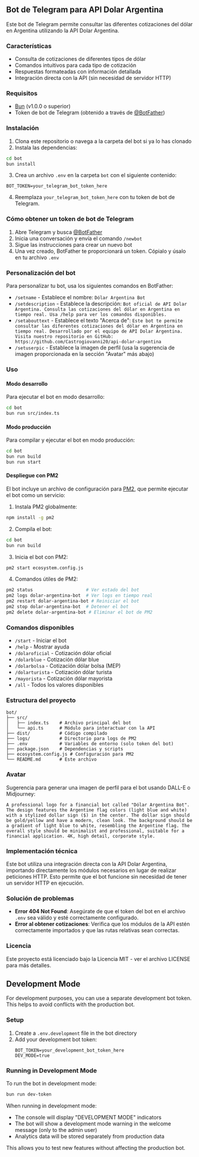 ## Bot de Telegram para API Dolar Argentina

Este bot de Telegram permite consultar las diferentes cotizaciones del dólar en Argentina utilizando la API Dolar Argentina.

### Características

- Consulta de cotizaciones de diferentes tipos de dólar
- Comandos intuitivos para cada tipo de cotización
- Respuestas formateadas con información detallada
- Integración directa con la API (sin necesidad de servidor HTTP)

### Requisitos

- [Bun](https://bun.sh/) (v1.0.0 o superior)
- Token de bot de Telegram (obtenido a través de [@BotFather](https://t.me/BotFather))

### Instalación

1. Clona este repositorio o navega a la carpeta del bot si ya lo has clonado
2. Instala las dependencias:

```bash
cd bot
bun install
```

3. Crea un archivo `.env` en la carpeta `bot` con el siguiente contenido:

```
BOT_TOKEN=your_telegram_bot_token_here
```

4. Reemplaza `your_telegram_bot_token_here` con tu token de bot de Telegram.

### Cómo obtener un token de bot de Telegram

1. Abre Telegram y busca [@BotFather](https://t.me/BotFather)
2. Inicia una conversación y envía el comando `/newbot`
3. Sigue las instrucciones para crear un nuevo bot
4. Una vez creado, BotFather te proporcionará un token. Cópialo y úsalo en tu archivo `.env`

### Personalización del bot

Para personalizar tu bot, usa los siguientes comandos en BotFather:

- `/setname` - Establece el nombre: `Dólar Argentina Bot`
- `/setdescription` - Establece la descripción: `Bot oficial de API Dolar Argentina. Consulta las cotizaciones del dólar en Argentina en tiempo real. Usa /help para ver los comandos disponibles.`
- `/setabouttext` - Establece el texto "Acerca de": `Este bot te permite consultar las diferentes cotizaciones del dólar en Argentina en tiempo real. Desarrollado por el equipo de API Dolar Argentina. Visita nuestro repositorio en GitHub: https://github.com/Castrogiovanni20/api-dolar-argentina`
- `/setuserpic` - Establece la imagen de perfil (usa la sugerencia de imagen proporcionada en la sección "Avatar" más abajo)

### Uso

#### Modo desarrollo

Para ejecutar el bot en modo desarrollo:

```bash
cd bot
bun run src/index.ts
```

#### Modo producción

Para compilar y ejecutar el bot en modo producción:

```bash
cd bot
bun run build
bun run start
```

#### Despliegue con PM2

El bot incluye un archivo de configuración para [PM2](https://pm2.keymetrics.io/), que permite ejecutar el bot como un servicio:

1. Instala PM2 globalmente:

```bash
npm install -g pm2
```

2. Compila el bot:

```bash
cd bot
bun run build
```

3. Inicia el bot con PM2:

```bash
pm2 start ecosystem.config.js
```

4. Comandos útiles de PM2:

```bash
pm2 status                    # Ver estado del bot
pm2 logs dolar-argentina-bot  # Ver logs en tiempo real
pm2 restart dolar-argentina-bot # Reiniciar el bot
pm2 stop dolar-argentina-bot  # Detener el bot
pm2 delete dolar-argentina-bot # Eliminar el bot de PM2
```

### Comandos disponibles

- `/start` - Iniciar el bot
- `/help` - Mostrar ayuda
- `/dolaroficial` - Cotización dólar oficial
- `/dolarblue` - Cotización dólar blue
- `/dolarbolsa` - Cotización dólar bolsa (MEP)
- `/dolarturista` - Cotización dólar turista
- `/mayorista` - Cotización dólar mayorista
- `/all` - Todos los valores disponibles

### Estructura del proyecto

```
bot/
├── src/
│   ├── index.ts    # Archivo principal del bot
│   └── api.ts      # Módulo para interactuar con la API
├── dist/           # Código compilado
├── logs/           # Directorio para logs de PM2
├── .env            # Variables de entorno (solo token del bot)
├── package.json    # Dependencias y scripts
├── ecosystem.config.js # Configuración para PM2
└── README.md       # Este archivo
```

### Avatar

Sugerencia para generar una imagen de perfil para el bot usando DALL-E o Midjourney:

```
A professional logo for a financial bot called "Dólar Argentina Bot". The design features the Argentine flag colors (light blue and white) with a stylized dollar sign ($) in the center. The dollar sign should be gold/yellow and have a modern, clean look. The background should be a gradient of light blue to white, resembling the Argentine flag. The overall style should be minimalist and professional, suitable for a financial application. 4K, high detail, corporate style.
```

### Implementación técnica

Este bot utiliza una integración directa con la API Dolar Argentina, importando directamente los módulos necesarios en lugar de realizar peticiones HTTP. Esto permite que el bot funcione sin necesidad de tener un servidor HTTP en ejecución.

### Solución de problemas

- **Error 404 Not Found**: Asegúrate de que el token del bot en el archivo `.env` sea válido y esté correctamente configurado.
- **Error al obtener cotizaciones**: Verifica que los módulos de la API estén correctamente importados y que las rutas relativas sean correctas.

### Licencia

Este proyecto está licenciado bajo la Licencia MIT - ver el archivo LICENSE para más detalles.

## Development Mode

For development purposes, you can use a separate development bot token. This helps to avoid conflicts with the production bot.

### Setup

1. Create a `.env.development` file in the bot directory
2. Add your development bot token:
   ```
   BOT_TOKEN=your_development_bot_token_here
   DEV_MODE=true
   ```

### Running in Development Mode

To run the bot in development mode:

```bash
bun run dev-token
```

When running in development mode:
- The console will display "DEVELOPMENT MODE" indicators
- The bot will show a development mode warning in the welcome message (only to the admin user)
- Analytics data will be stored separately from production data

This allows you to test new features without affecting the production bot. 